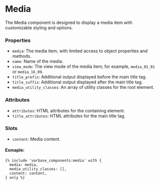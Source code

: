 # Media

The Media component is designed to display a media item with customizable styling and options.

### Properties

* `media`: The media item, with limited access to object properties and methods.
* `name`: Name of the media.
* `view_mode`: The view mode of the media item; for example, `media_01_01` or `media_16_09`.
* `title_prefix`: Additional output displayed before the main title tag.
* `title_suffix`: Additional output displayed after the main title tag.
* `media_utility_classes`: An array of utility classes for the root element.

### Attributes

* `attributes`: HTML attributes for the containing element.
* `title_attributes`: HTML attributes for the main title tag.

### Slots

* `content`: Media content.

#### Exmaple:

```
{% include 'varbase_components:media' with {
  media: media,
  media_utility_classes: [],
  content: content,
} only %}
```
